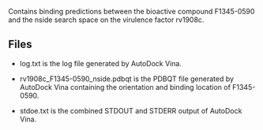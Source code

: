 Contains binding predictions between the bioactive compound F1345-0590 and the nside search space on the virulence factor rv1908c.

## Files

- log.txt is the log file generated by AutoDock Vina.

- rv1908c_F1345-0590_nside.pdbqt is the PDBQT file generated by AutoDock Vina containing the orientation and binding location of F1345-0590.

- stdoe.txt is the combined STDOUT and STDERR output of AutoDock Vina.

